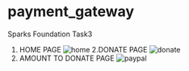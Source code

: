 # payment_gateway
Sparks Foundation Task3
1. HOME PAGE
![home](https://user-images.githubusercontent.com/98818199/154809545-7894d18f-b9e9-431e-80d1-37674cc7bbac.png)
2.DONATE PAGE 
![donate](https://user-images.githubusercontent.com/98818199/154809733-5f99a974-6a31-4ee3-8754-bf12eb2da44b.png)
3. AMOUNT TO DONATE PAGE 
![paypal](https://user-images.githubusercontent.com/98818199/154809741-88d5c8bb-5dd3-441a-a4e2-2d1aeedf7b73.png)

